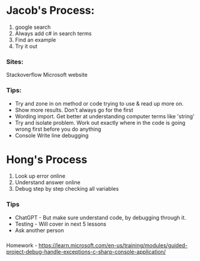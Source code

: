 # Jacob's Process:
1. google search
2. Always add c# in search terms
3. Find an example
4. Try it out

### Sites:
Stackoverflow
Microsoft website

### Tips:
- Try and zone in on method or code trying to use & read up more on.
- Show more results. Don't always go for the first
- Wording import. Get better at understanding computer terms like 'string'
- Try and isolate problem. Work out exactly where in the code is going wrong first before you do anything
- Console Write line debugging


# Hong's Process
1. Look up error online
2. Understand answer online
3. Debug step by step checking all variables

### Tips
- ChatGPT - But make sure understand code, by debugging through it.
- Testing - Will cover in next 5 lessons
- Ask another person

###
Homework - https://learn.microsoft.com/en-us/training/modules/guided-project-debug-handle-exceptions-c-sharp-console-application/
